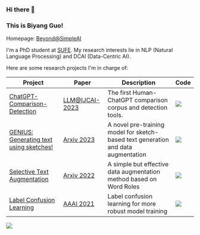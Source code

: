 ### Hi there 👋 
### This is Biyang Guo!

Homepage: [Beyond@SimpleAI](https://beyondguo.github.io/)

I'm a PhD student at [SUFE](https://www.sufe.edu.cn/). My research interests lie in NLP (Natural Language Processing) and DCAI (Data-Centric AI).

Here are some research projects I'm in charge of:



|Project|Paper|Description|Code|
|--|--|--|--|
|[ChatGPT-Comparison-Detection](https://github.com/Hello-SimpleAI/chatgpt-comparison-detection)|[LLM@IJCAI-2023](https://arxiv.org/abs/2301.07597)|The first Human-ChatGPT comparison corpus and detection tools.|![](https://img.shields.io/github/stars/Hello-SimpleAI/chatgpt-comparison-detection?style=social)|
|[GENIUS: Generating text using sketches!](https://github.com/beyondguo/genius)|[Arxiv 2023](https://arxiv.org/abs/2211.10330)|A novel pre-training model for sketch-based text generation and data augmentation|![](https://img.shields.io/github/stars/beyondguo/genius?style=social)|
|[Selective Text Augmentation](https://github.com/beyondguo/STA)|[Arxiv 2022](https://arxiv.org/abs/2209.01560)|A simple but effective data augmentation method based on Word Roles|![](https://img.shields.io/github/stars/beyondguo/STA?style=social)|
|[Label Confusion Learning](https://github.com/beyondguo/label_confusion_learning)|[AAAI 2021](https://ojs.aaai.org/index.php/AAAI/article/view/17529)|Label confusion learning for more robust model training|![](https://img.shields.io/github/stars/beyondguo/label_confusion_learning?style=social)|




<p>
	<img src="https://github-readme-stats-git-masterorgs-github-readme-stats-team.vercel.app/api?username=beyondguo&include_orgs=true&show_icons=true&hide_border=true&theme=dark" />
</p>
